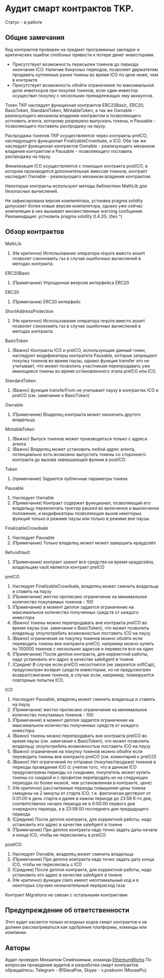 # Аудит смарт контрактов TKP.

Статус - в работе

## Общие замечания

Код контрактов проверен на предмет программных закладок и критических ошибок спобоных привести к потере денег инвесторами.

* Присутствует возможность пересылки токенов до периода окончания ICO. Наличие бонусных периодов, позволяет держателям продавать купленные ранее токены во время ICO по цене ниже, чем в контракте.
* Присутствует возможность обойти ограничение по максимальной доле инветосров при покупке токенов, если один инвестор осуществит покупку с нескольких пренадлежащих ему аккаунтов.

Токен TKP наследует функционал контрактов ERC20Basic, ERC20, BasicToken, StandardToken, MintableToken, а так же Ownable - реализующего механизм владения контрактом и позволяющего устновить агента, которому разрешено выпускать токены, и Pausable - позволяющиго поставить распродажу на паузу.

Распродажа токенов TKP осуществляется через контракты preICO, наследующего функционал FinalizableCrowdsale, и ICO. Оба так же наследует функционал контрактов Ownable - реализующего механизм владения контрактом и Pausable - позволяющиго поставить распродажу на паузу.

Финализация ICO осуществляется с помощью контракта postICO, в котором производится дополнительная эмиссия токенов, контракт наследует Ownable - реализующего механизм владения контрактом.

Некоторые контракты используют методы библиотеки MathLib для безопасных вычислений.

Не зафиксирована версия компилятора, устновка pragma solidity допускает более новые версии компилятора, однако уже сейчас компиляция в них вызывает множественные warning сообщения.
Рекомендация: устновить pragma solidity 0.4.20;  (без ^)

## Обзор контрактов

MathLib

1) (Не критично) Использование оператора require вместо assert позволит сэкономить газ в случае ошибочных вычислений в методах контракта.

ERC20Basic

1) (Примечание) Упрощенная веерсия интерфейса ERC20

ERC20

1) (Примечание) ERC20 интерфейс

ShortAddressProtection

1) (Не критично) Использование оператора require вместо assert позволит сэкономить газ в случае ошибочных вычислений в методах контракта.

BasicToken

1) (Важно) Контракты ICO и preICO, использующие данный токен, наследуют модификаторы контраткта Pausable, которые запрещают покупку токенов во время паузы, однако функция transfer это не учитывает, что может позволить участникам перепродавать уже имеющиеся токены во время остановленного этапа preICO или ICO.   

StandardToken

1) (Важно) функция transferFrom не учитывает паузу в контрактах ICO и preICO (см. замечание к BasicToken)   

Ownable

1) (Примечание) Владелец контракта может назначить другого владельца.

MintableToken

1) (Важно) Выпуск токенов может производиться только с адреса агента
2) (Важно) Владелец может установить любой адрес агента, потенциально есть возможно выпустить токены со стороннего контракта до вызова завершающей функии в postICO.    

Token

1) (примечание) Задаются публичные параметры токена

Pausable

1) Наследует Ownable
2) (Примечание) Контракт содержит функционал, позволяющий его владельцу переключать триггер paused во включеное и выключеное положение, и модификаторы позволяющие вызов некоторых функций только в режиме паузы или только в режиме вне паузы.

FinalizableCrowdsale

1) Наследует Pausable
2) (Примечание) Только владелец может может завершить краудсейл

RefundVault

1) (Примечание) контракт хранит все средства на время краудсейла, владельцем vault является контракт preICO

preICO

1) Наследует FinalizableCrowdsale, владелец может сменить владельца и ставить на паузу
2) (Примечание) жестко прописано ограничение на минимальное количество покупаемых токенов - 100
3) (Примечание) в момент деплоя задается ограничение на максимальное количество полученных средств от каждого инвестора
4) (Важно) токены можно перепродавать вне контракта preICO во время паузы (см. замечание к BasicToken), что может позволить владельцу злоупотребить возможностью поставить ICO на паузу
5) (Важно) ограничения на покупку токенов можно обойти если переводить токены вне контракта preICO, например можно купить по 100000 токенов с нескольких адресов и перевести все на один 
6) (Примечание) После деплоя контракта, для корректной работы, надо установить его адрес в качестве saleAgent в токене
7) (Средне) В случае если preICO несостоится (не закроется softCap), предусмотрен возврат средств инвесторам, но не предусмотрен возврат/сжигание токенов, в случае если, например, планируются повторные попытки ICO.

ICO

1) Наследует Pausable, владелец может сменить владельца и ставить на паузу
2) (Примечание) жестко прописано ограничение на минимальное количество покупаемых токенов - 100
3) (Примечание) в момент деплоя задается ограничение на максимальное количество полученных средств от каждого инвестора
4) (Важно) токены можно перепродавать вне контракта preICO во время паузы (см. замечание к BasicToken), что может позволить владельцу злоупотребить возможностью поставить ICO на паузу
5) (Важно) ограничения на покупку токенов можно обойти если переводить токены вне контракта preICO (см. коментарий к preICO)
6) (Важно) Нет ограгичений по отправке (покупке/продаже) токенов в периоды проведения ICO (с учетом того, что в данном ICO предусмотрены периоды со скидками, покупатель может купить токены со скидкой и с профитом перепродать их на следующих периодах по более низкой, чем установленная в контракте, цене).
7) (Не критично) рассчитанные периоды повышения цены токена смещены на 2 минуты от старта ICO, т.е. фактически дествуют от 0:01:00 в день старта и далее в кажом периоде до 23:59 6-го дня, соответственно начало периода не в 0:00:00 первого дня очередного периода, а в 23:59:00 последнего дня предыдущего периода 
8) (Среднее) После деплоя контракта, для корректной работы, надо установить его адрес в качестве saleAgent в токене
9) (Примечание) При деплое контракта надо точно задать даты начала и конца ICO, чтобы не пересеклись в preICO

postICO

1) Наследует Ownable, владелец может сменить владельца
2) (Примечание) При деплое контракта надо точно задать дату конца ICO, чтобы не пересеклась c ICO
3) (Среднее) После деплоя контракта, для корректной работы, надо установить его адрес в качестве saleAgent в токене
4) (Не критично) функции claim имеют неоптимальный код и в некоторых случаях незначительный перерасход газа 

Контракт Migrations не связан с остальными контрактами.

## Предупреждение об ответственности

Этот аудит касается только исходных кодов смарт контрактов и не должен рассматриваться как одобрение платформы, команды или компании.

## Авторы

Аудит проведен Михаилом Семёнкиным, команда [EthereumWorks](https://github.com/EthereumWorks)
По вопросам проведения аудитов и разработки смарт контрактов обращайтесь: Telegram - @SlavaPoe, Skype - v.poskonin (MousePo).